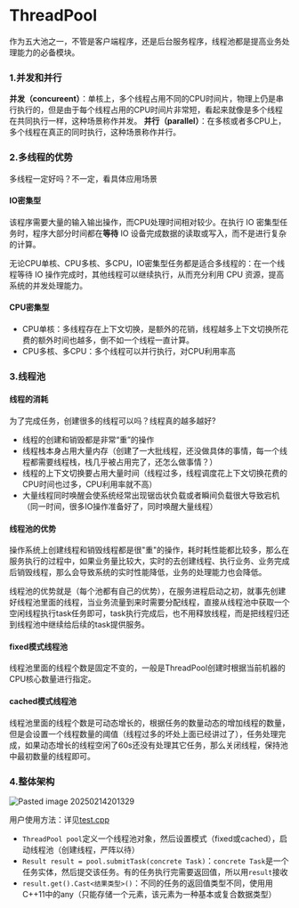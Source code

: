 # ThreadPool
作为五大池之一，不管是客户端程序，还是后台服务程序，线程池都是提高业务处理能力的必备模块。


### 1.并发和并行
**并发（concureent）**：单核上，多个线程占用不同的CPU时间片，物理上仍是串行执行的，但是由于每个线程占用的CPU时间片非常短，看起来就像是多个线程在共同执行一样，这种场景称作并发。
**并行（parallel）**：在多核或者多CPU上，多个线程在真正的同时执行，这种场景称作并行。

### 2.多线程的优势
多线程一定好吗？不一定，看具体应用场景
#### IO密集型
该程序需要大量的输入输出操作，而CPU处理时间相对较少。在执行 IO 密集型任务时，程序大部分时间都在**等待** IO 设备完成数据的读取或写入，而不是进行复杂的计算。

无论CPU单核、CPU多核、多CPU，IO密集型任务都是适合多线程的：在一个线程等待 IO 操作完成时，其他线程可以继续执行，从而充分利用 CPU 资源，提高系统的并发处理能力。
#### CPU密集型
- CPU单核：多线程存在上下文切换，是额外的花销，线程越多上下文切换所花费的额外时间也越多，倒不如一个线程一直计算。
- CPU多核、多CPU：多个线程可以并行执行，对CPU利用率高
### 3.线程池
#### 线程的消耗
为了完成任务，创建很多的线程可以吗？线程真的越多越好?
- 线程的创建和销毁都是非常“重”的操作
- 线程栈本身占用大量内存（创建了一大批线程，还没做具体的事情，每一个线程都需要线程栈，栈几乎被占用完了，还怎么做事情？）
- 线程的上下文切换要占用大量时间（线程过多，线程调度花上下文切换花费的CPU时间也过多，CPU利用率就不高）
- 大量线程同时唤醒会使系统经常出现锯齿状负载或者瞬间负载很大导致宕机（同一时间，很多IO操作准备好了，同时唤醒大量线程）

#### 线程池的优势
操作系统上创建线程和销毁线程都是很"重"的操作，耗时耗性能都比较多，那么在服务执行的过程中，如果业务量比较大，实时的去创建线程、执行业务、业务完成后销毁线程，那么会导致系统的实时性能降低，业务的处理能力也会降低。

线程池的优势就是（每个池都有自己的优势），在服务进程启动之初，就事先创建好线程池里面的线程，当业务流量到来时需要分配线程，直接从线程池中获取一个空闲线程执行task任务即可，task执行完成后，也不用释放线程，而是把线程归还到线程池中继续给后续的task提供服务。
#### fixed模式线程池
线程池里面的线程个数是固定不变的，一般是ThreadPool创建时根据当前机器的CPU核心数量进行指定。
#### cached模式线程池
线程池里面的线程个数是可动态增长的，根据任务的数量动态的增加线程的数量，但是会设置一个线程数量的阈值（线程过多的坏处上面已经讲过了），任务处理完成，如果动态增长的线程空闲了60s还没有处理其它任务，那么关闭线程，保持池中最初数量的线程即可。

### 4.整体架构
![Pasted image 20250214201329](https://github.com/user-attachments/assets/52a45634-9c14-45ab-b143-d69c2a76e88a)

用户使用方法：详见[test.cpp](https://github.com/xykCs/ThreadPool/blob/main/test.cpp)
- `ThreadPool pool`定义一个线程池对象，然后设置模式（fixed或cached），启动线程池（创建线程，严阵以待）
- `Result result = pool.submitTask(concrete Task)`：`concrete Task`是一个任务实体，然后提交该任务。有的任务执行完需要返回值，所以用`result`接收
- `result.get().Cast<结果类型>()`：不同的任务的返回值类型不同，使用用C++11中的any（只能存储一个元素，该元素为一种基本或复合数据类型）
